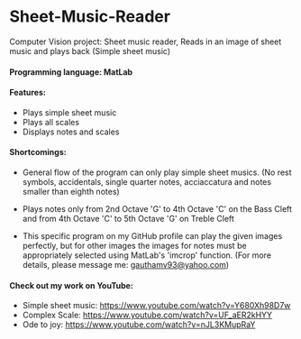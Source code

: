 # Sheet-Music-Reader
Computer Vision project: Sheet music reader, Reads in an image of sheet music and plays back (Simple sheet music)

#### Programming language: MatLab

#### Features:

* Plays simple sheet music
* Plays all scales
* Displays notes and scales

#### Shortcomings:
* General flow of the program can only play simple sheet musics. (No rest symbols, accidentals, single quarter notes, 
acciaccatura and notes smaller than eighth notes)

* Plays notes only from 2nd Octave 'G' to 4th Octave 'C' on the Bass Cleft and from 4th Octave 'C' to 5th Octave 'G' on Treble Cleft

* This specific program on my GitHub profile can play the given images perfectly, but for other images the images for notes
must be appropriately selected using MatLab's 'imcrop' function. (For more details, please message me: gauthamv93@yahoo.com)

#### Check out my work on YouTube:

* Simple sheet music: <https://www.youtube.com/watch?v=Y680Xh98D7w>
* Complex Scale: <https://www.youtube.com/watch?v=UF_aER2kHYY>
* Ode to joy: <https://www.youtube.com/watch?v=nJL3KMupRaY>
